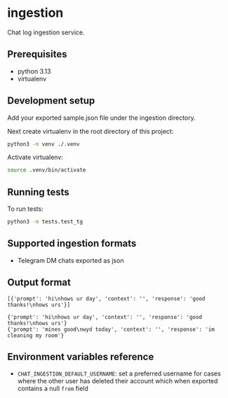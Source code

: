 # ingestion

Chat log ingestion service.

## Prerequisites

- python 3.13
- virtualenv

## Development setup

Add your exported sample.json file under the ingestion directory.

Next create virtualenv in the root directory of this project:

```sh
python3 -m venv ./.venv
```

Activate virtualenv:

```sh
source .venv/bin/activate
```

## Running tests

To run tests:

```sh
python3 -m tests.test_tg
```

## Supported ingestion formats

- Telegram DM chats exported as json

## Output format

```
[{'prompt': 'hi\nhows ur day', 'context': '', 'response': 'good thanks!\nhows urs'}]
```

```
{'prompt': 'hi\nhows ur day', 'context': '', 'response': 'good thanks!\nhows urs'}
{'prompt': 'mines good\nwyd today', 'context': '', 'response': 'im cleaning my room'}
```

## Environment variables reference

- `CHAT_INGESTION_DEFAULT_USERNAME`: set a preferred username for cases where the other user has deleted their account which when exported contains a null `from` field